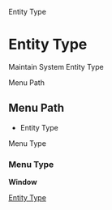 
Entity Type
# Entity Type


Maintain System Entity Type

Menu Path
## Menu Path



- Entity Type

Menu Type
### Menu Type

**Window**


[Entity Type](functional-guide/window/window-entity-type.md)